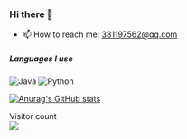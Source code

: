 ### Hi there 👋

- 📫 How to reach me: 381197562@qq.com

##### Languages I use

![Java](https://img.shields.io/badge/java-000000?style=flat&logo=Java)
![Python](https://img.shields.io/badge/-Python-000000?style=flat&logo=python)

[![Anurag's GitHub stats](https://github-readme-stats.vercel.app/api?username=wellzhi&show_icons=true&theme=onedark)](https://github.com/anuraghazra/github-readme-stats)

<p align="left"> 
  Visitor count<br>
  <img src="https://profile-counter.glitch.me/wellzhi/count.svg" />
</p>

[//]: # (##### Star History)

[//]: # ()
[//]: # (![Star History Chart]&#40;https://api.star-history.com/svg?repos=wellzhi/springboot-flowable,wellzhi/springboot-activiti&type=Date&#41;)

